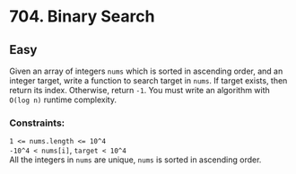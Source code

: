 # 704. Binary Search

## Easy

Given an array of integers `nums` which is sorted in ascending order, and an integer target, write a function to search
target in `nums`. If target exists, then return its index. Otherwise, return `-1`. You must write an algorithm
with `O(log n)` runtime complexity.

### Constraints:

`1 <= nums.length <= 10^4`  
`-10^4 < nums[i]`, `target < 10^4`  
All the integers in `nums` are unique, `nums` is sorted in ascending order.